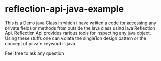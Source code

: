 # reflection-api-java-example

This is a Demo java Class in which i have written a code for accessing any private fields or methods from outside
the java class using java Reflection Api.
Reflection Api provides various tools for inspecting any java object. 
Using these stuffs one can violate the singleTon design pattern or the concept of private keyword in java.

Feel free to ask any question
